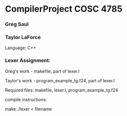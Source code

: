 # CompilerProject COSC 4785

### Greg Saul

### Taylor LaForce

Language: C++

### Lexer Assignment:
Greg's work - makefile, part of lexer.l

Taylor's work - program_example_tg.f24, part of lexer.l

Required files: makefile, lexer.l, program_example_tg.f24


compile instructions:

make
./lexer < filename
